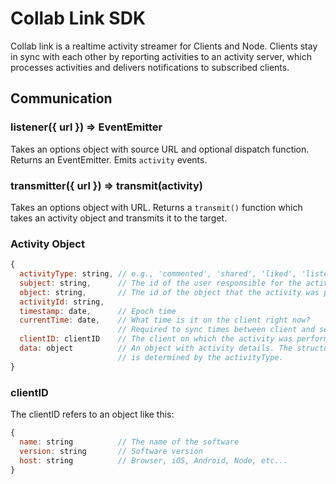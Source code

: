 # Collab Link SDK

Collab link is a realtime activity streamer for Clients and Node. Clients stay in sync with each other by reporting activities to an activity server, which processes activities and delivers notifications to subscribed clients.


## Communication

### listener({ url }) => EventEmitter

Takes an options object with source URL and optional dispatch function. Returns an EventEmitter. Emits `activity` events.


### transmitter({ url }) => transmit(activity)

Takes an options object with URL. Returns a `transmit()` function which takes an activity object and transmits it to the target.


### Activity Object


```js
{
  activityType: string, // e.g., 'commented', 'shared', 'liked', 'listened'
  subject: string,      // The id of the user responsible for the activity.
  object: string,       // The id of the object that the activity was performed on.
  activityId: string,
  timestamp: date,      // Epoch time
  currentTime: date,    // What time is it on the client right now?
                        // Required to sync times between client and server.
  clientID: clientID    // The client on which the activity was performed.
  data: object          // An object with activity details. The structure of the data
                        // is determined by the activityType.
}
```


### clientID

The clientID refers to an object like this:

```js
{
  name: string          // The name of the software
  version: string       // Software version
  host: string          // Browser, iOS, Android, Node, etc...
}
```

